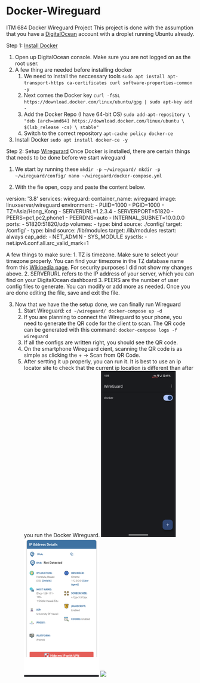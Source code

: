 # Docker-Wireguard
ITM 684 Docker Wireguard Project
This project is done with the assumption that you have a [DigitalOcean](https://www.digitalocean.com/) account with a droplet running Ubuntu already.

Step 1: [Install Docker](https://thematrix.dev/install-docker-and-docker-compose-on-ubuntu-20-04/) 
1. Open up DigitalOcean console. Make sure you are not logged on as the root user.
2. A few thing are needed before installing docker
	1. We need to install the neccessary tools
	`sudo apt install apt-transport-https ca-certificates curl software-properties-common -y`
	 1. Next comes the Docker key
		 `curl -fsSL https://download.docker.com/linux/ubuntu/gpg | sudo apt-key add -`
	 1.  Add the Docker Repo (I have 64-bit OS)
			`sudo add-apt-repository \
			"deb [arch=amd64] https://download.docker.com/linux/ubuntu \
			$(lsb_release -cs) \
			stable" ` 
	 2. Switch to the correct repository
			`apt-cache policy docker-ce`
3. Install Docker
		`sudo apt install docker-ce -y`

Step 2: Setup [Wiregurard](https://thematrix.dev/setup-wireguard-vpn-server-with-docker/)
Once Docker is installed, there are certain things that needs to be done before we start wireguard
1. We start by running these
`mkdir -p ~/wireguard/
mkdir -p ~/wireguard/config/
nano ~/wireguard/docker-compose.yml`

2. With the fie open, copy and paste the content below.

version: '3.8'
services:
  	wireguard:
    	container_name: wireguard
    	image: linuxserver/wireguard
    	environment:
     	 - PUID=1000
       - PGID=1000
     	 - TZ=Asia/Hong_Kong
    	 - SERVERURL=1.2.3.4
    	 - SERVERPORT=51820
    	 - PEERS=pc1,pc2,phone1
  	 - PEERDNS=auto
   	 - INTERNAL_SUBNET=10.0.0.0
    ports:
      - 51820:51820/udp
    volumes:
      - type: bind
        source: ./config/
        target: /config/
      - type: bind
        source: /lib/modules
        target: /lib/modules
    restart: always
    cap_add:
      - NET_ADMIN
      - SYS_MODULE
    sysctls:
      - net.ipv4.conf.all.src_valid_mark=1

A few things to make sure:
	1. TZ is timezone. Make sure to select your timezone properly. You can find your timezone in the TZ database name from this [Wikipedia page](https://en.wikipedia.org/wiki/List_of_tz_database_time_zones). For security purposes I did not show my changes above.
	2. SERVERURL refers to the IP address of your server, which you can find on your DigitalOcean dashboard
	3. PEERS are the number of user config files to generate. You can modify or add more as needed.
Once you are done editing the file, save and exit the file.

3. Now that we have the the setup done, we can finally run Wireguard
	1. Start Wireguard:
		`cd ~/wireguard/
		 docker-compose up -d`
	2. If you are planning to connect the Wireguard to your phone, you need to generate the QR code for the client to scan. The QR code can be generated with this command:
	`docker-compose logs -f wireguard`
	3. If all the configs are written right, you should see the QR code.
	4. On the smartphone Wireguard cient, scanning the QR code is as simple as clicking the + -> Scan from QR Code.
	5. After sertting it up properly, you can run it. It is best to use an ip locator site to check that the current ip location is different than after you run the Docker Wireguard.
	<img src ="Screenshot_wireguard.png" width = "200"/> <img src ="IP_Screenshot_HI.png" width = "200"/> <img src ="IP_Screenshot_NY" width = "200"/>


